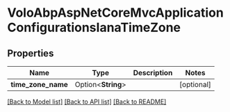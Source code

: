 # VoloAbpAspNetCoreMvcApplicationConfigurationsIanaTimeZone

## Properties

Name | Type | Description | Notes
------------ | ------------- | ------------- | -------------
**time_zone_name** | Option<**String**> |  | [optional]

[[Back to Model list]](../README.md#documentation-for-models) [[Back to API list]](../README.md#documentation-for-api-endpoints) [[Back to README]](../README.md)


